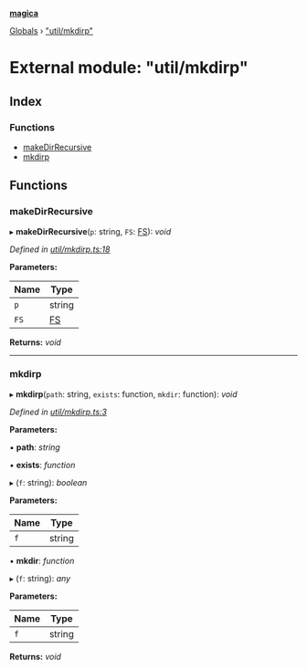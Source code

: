 **[magica](../README.md)**

[Globals](../README.md) › ["util/mkdirp"](_util_mkdirp_.md)

# External module: "util/mkdirp"

## Index

### Functions

* [makeDirRecursive](_util_mkdirp_.md#makedirrecursive)
* [mkdirp](_util_mkdirp_.md#mkdirp)

## Functions

###  makeDirRecursive

▸ **makeDirRecursive**(`p`: string, `FS`: [FS](../interfaces/_file_emscriptenfs_.fs.md)): *void*

*Defined in [util/mkdirp.ts:18](https://github.com/cancerberoSgx/magica/blob/c127d55/src/util/mkdirp.ts#L18)*

**Parameters:**

Name | Type |
------ | ------ |
`p` | string |
`FS` | [FS](../interfaces/_file_emscriptenfs_.fs.md) |

**Returns:** *void*

___

###  mkdirp

▸ **mkdirp**(`path`: string, `exists`: function, `mkdir`: function): *void*

*Defined in [util/mkdirp.ts:3](https://github.com/cancerberoSgx/magica/blob/c127d55/src/util/mkdirp.ts#L3)*

**Parameters:**

▪ **path**: *string*

▪ **exists**: *function*

▸ (`f`: string): *boolean*

**Parameters:**

Name | Type |
------ | ------ |
`f` | string |

▪ **mkdir**: *function*

▸ (`f`: string): *any*

**Parameters:**

Name | Type |
------ | ------ |
`f` | string |

**Returns:** *void*